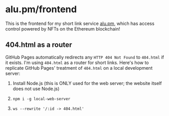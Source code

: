 # alu.pm/frontend

This is the frontend for my short link service [alu.pm](https://alu.pm), which has access control powered by NFTs on the Ethereum blockchain!

## 404.html as a router

GitHub Pages automatically redirects any `HTTP 404 Not Found` to `404.html` if it exists. I'm using `404.html` as a router for short links. Here's how to replicate GitHub Pages' treatment of `404.html` on a local development server:

1. Install Node.js (this is ONLY used for the web server; the website itself does not use Node.js)

2. `npm i -g local-web-server`

3. `ws --rewrite '/:id -> 404.html'`
